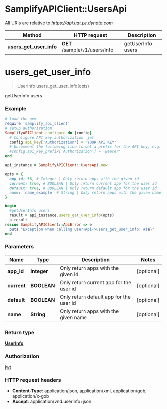 # SamplifyAPIClient::UsersApi

All URIs are relative to *https://api.uat.pe.dynata.com*

Method | HTTP request | Description
------------- | ------------- | -------------
[**users_get_user_info**](UsersApi.md#users_get_user_info) | **GET** /sample/v1/users/info | getUserInfo users


# **users_get_user_info**
> UserInfo users_get_user_info(opts)

getUserInfo users

### Example
```ruby
# load the gem
require 'samplify_api_client'
# setup authorization
SamplifyAPIClient.configure do |config|
  # Configure API key authorization: jwt
  config.api_key['Authorization'] = 'YOUR API KEY'
  # Uncomment the following line to set a prefix for the API key, e.g. 'Bearer' (defaults to nil)
  #config.api_key_prefix['Authorization'] = 'Bearer'
end

api_instance = SamplifyAPIClient::UsersApi.new

opts = { 
  app_id: 56, # Integer | Only return apps with the given id
  current: true, # BOOLEAN | Only return current app for the user id
  default: true, # BOOLEAN | Only return default app for the user id
  name: 'name_example' # String | Only return apps with the given name
}

begin
  #getUserInfo users
  result = api_instance.users_get_user_info(opts)
  p result
rescue SamplifyAPIClient::ApiError => e
  puts "Exception when calling UsersApi->users_get_user_info: #{e}"
end
```

### Parameters

Name | Type | Description  | Notes
------------- | ------------- | ------------- | -------------
 **app_id** | **Integer**| Only return apps with the given id | [optional] 
 **current** | **BOOLEAN**| Only return current app for the user id | [optional] 
 **default** | **BOOLEAN**| Only return default app for the user id | [optional] 
 **name** | **String**| Only return apps with the given name | [optional] 

### Return type

[**UserInfo**](UserInfo.md)

### Authorization

[jwt](../README.md#jwt)

### HTTP request headers

 - **Content-Type**: application/json, application/xml, application/gob, application/x-gob
 - **Accept**: application/vnd.userinfo+json



